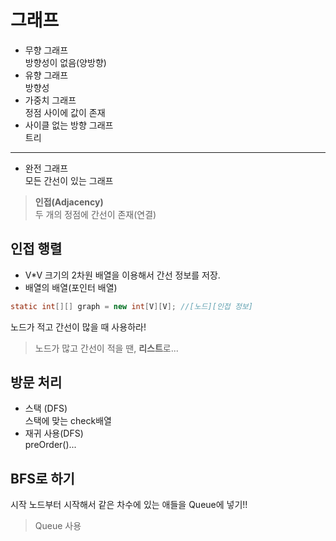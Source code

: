 # 그래프
- 무향 그래프  
방향성이 없음(양방향)
- 유향 그래프  
방향성
- 가중치 그래프  
정점 사이에 값이 존재
- 사이클 없는 방향 그래프  
트리
***
- 완전 그래프  
모든 간선이 있는 그래프

> **인접(Adjacency)**  
두 개의 정점에 간선이 존재(연결)

## 인접 행렬
 - V*V 크기의 2차원 배열을 이용해서 간선 정보를 저장.  
 - 배열의 배열(포인터 배열)
```java
static int[][] graph = new int[V][V]; //[노드][인접 정보]
```
노드가 적고 간선이 많을 때 사용하라!

> 노드가 많고 간선이 적을 땐, **리스트**로...

## 방문 처리
- 스택 (DFS)  
스택에 맞는 check배열  
- 재귀 사용(DFS)  
preOrder()...  

## BFS로 하기
시작 노드부터 시작해서 같은 차수에 있는 애들을 Queue에 넣기!!
> Queue 사용














